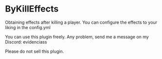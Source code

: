 # ByKillEffects
Obtaining effects after killing a player.
You can configure the effects to your liking in the config.yml

You can use this plugin freely. Any problem, send me a message on my Discord: evidenciass

Please do not sell this plugin.
